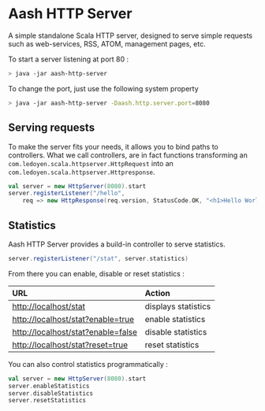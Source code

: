 # Aash HTTP Server

A simple standalone Scala HTTP server, designed to serve simple requests such as web-services, RSS, ATOM, management pages, etc.

To start a server listening at port 80 :

```bash
> java -jar aash-http-server
```

To change the port, just use the following system property
```bash
> java -jar aash-http-server -Daash.http.server.port=8080
```

## Serving requests

To make the server fits your needs, it allows you to bind paths to controllers.
What we call controllers, are in fact functions transforming an `com.ledoyen.scala.httpserver.HttpRequest` into an `com.ledoyen.scala.httpserver.Httpresponse`.

```scala
val server = new HttpServer(8080).start
server.registerListener("/hello",
	req => new HttpResponse(req.version, StatusCode.OK, "<h1>Hello World !</h1>"))
```

## Statistics

Aash HTTP Server provides a build-in controller to serve statistics.
```scala
server.registerListener("/stat", server.statistics)
```

From there you can enable, disable or reset statistics :

URL 																	| Action
:-----------------------------------------------------------------------|:--------------------
[http://localhost/stat](http://localhost/stat)							|	displays statistics
[http://localhost/stat?enable=true](http://localhost/stat?enable=true)	|	enable statistics
[http://localhost/stat?enable=false](http://localhost/stat?enable=false)|	disable statistics
[http://localhost/stat?reset=true](http://localhost/stat?reset=true)	|	reset statistics

You can also control statistics programmatically :
```scala
val server = new HttpServer(8080).start
server.enableStatistics
server.disableStatistics
server.resetStatistics
```
